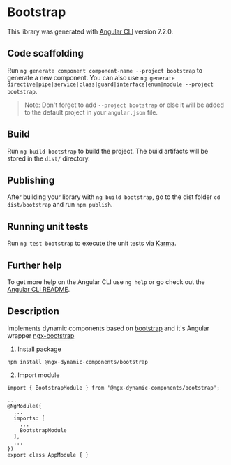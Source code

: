 # Bootstrap

This library was generated with [Angular CLI](https://github.com/angular/angular-cli) version 7.2.0.

## Code scaffolding

Run `ng generate component component-name --project bootstrap` to generate a new component. You can also use `ng generate directive|pipe|service|class|guard|interface|enum|module --project bootstrap`.
> Note: Don't forget to add `--project bootstrap` or else it will be added to the default project in your `angular.json` file. 

## Build

Run `ng build bootstrap` to build the project. The build artifacts will be stored in the `dist/` directory.

## Publishing

After building your library with `ng build bootstrap`, go to the dist folder `cd dist/bootstrap` and run `npm publish`.

## Running unit tests

Run `ng test bootstrap` to execute the unit tests via [Karma](https://karma-runner.github.io).

## Further help

To get more help on the Angular CLI use `ng help` or go check out the [Angular CLI README](https://github.com/angular/angular-cli/blob/master/README.md).

## Description

Implements dynamic components based on [bootstrap](https://getbootstrap.com/) and it's Angular wrapper [ngx-bootstrap](https://valor-software.com/ngx-bootstrap)

1. Install package
```
npm install @ngx-dynamic-components/bootstrap
```

2. Import module
```
import { BootstrapModule } from '@ngx-dynamic-components/bootstrap';

...
@NgModule({
  ...
  imports: [
    ...
    BootstrapModule
  ],
  ...
})
export class AppModule { }
```


